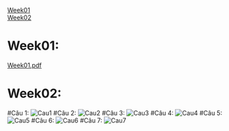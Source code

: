 [Week01](#Week01) <br>
[Week02](#Week02)
# Week01:
[Week01.pdf](https://github.com/bthope/KTPM/files/14138291/Week01.pdf)
# Week02:
#Câu 1:
![Cau1](https://github.com/bthope/KTPM/assets/105543973/9f7e38fc-83a9-4da2-ac32-d6c95dc4c841)
#Câu 2:
![Cau2](https://github.com/bthope/KTPM/assets/105543973/8bc33d76-2a22-4c11-bd49-1cd2a4bc9810)
#Câu 3:
![Cau3](https://github.com/bthope/KTPM/assets/105543973/9cc1900c-38a5-4970-ae61-5613cbed49e8)
#Câu 4:
![Cau4](https://github.com/bthope/KTPM/assets/105543973/97d34d05-9ca1-45d2-bab9-a5c425dda21f)
#Câu 5:
![Cau5](https://github.com/bthope/KTPM/assets/105543973/bf86ae48-7d2f-4a18-938f-e753e3902f17)
#Câu 6:
![Cau6](https://github.com/bthope/KTPM/assets/105543973/a3ceda5e-ef54-468e-9f06-033465225006)
#Câu 7:
![Cau7](https://github.com/bthope/KTPM/assets/105543973/d070dd36-9c14-4b00-ac6e-d9824138a199)

